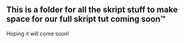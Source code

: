 ## This is a folder for all the skript stuff to make space for our full skript tut coming soon:tm:
Hoping it will come soon!
